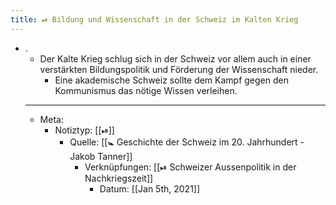 ```yaml
---
title: ⏯ Bildung und Wissenschaft in der Schweiz im Kalten Krieg
---
```


- .
	- Der Kalte Krieg schlug sich in der Schweiz vor allem auch in einer verstärkten Bildungspolitik und Förderung der Wissenschaft nieder.
		- Eine akademische Schweiz sollte dem Kampf gegen den Kommunismus das nötige Wissen verleihen.
	- ---
	- Meta:
		- Notiztyp: [[⏯]]
			- Quelle: [[🚼 Geschichte der Schweiz im 20. Jahrhundert - Jakob Tanner]]
				- Verknüpfungen: [[⏯ Schweizer Aussenpolitik in der Nachkriegszeit]]
					- Datum: [[Jan 5th, 2021]]